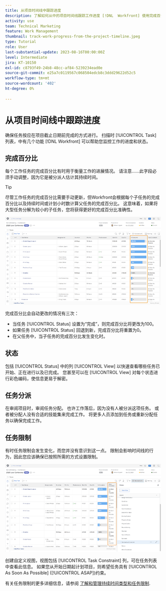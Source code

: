 ```yaml
---
title: 从项目时间线中跟踪进度
description: 了解如何从中的项目时间线跟踪工作进度 [!DNL  Workfront] 使用完成百分比、状态、分配或约束。
activity: use
team: Technical Marketing
feature: Work Management
thumbnail: track-work-progress-from-the-project-timeline.jpeg
type: Tutorial
role: User
last-substantial-update: 2023-08-16T00:00:00Z
level: Intermediate
jira: KT-10150
exl-id: c8793f49-24b8-48cc-af84-5239234ead0e
source-git-commit: e25a7c0119567c068504edcb8c3ddd29622d52c5
workflow-type: tm+mt
source-wordcount: '402'
ht-degree: 0%

---
```


# 从项目时间线中跟踪进度

确保任务按应在项目截止日期前完成的方式进行。 扫描时 [!UICONTROL Task] 列表，中有几个功能 [!DNL  Workfront] 可以帮助您监控工作的进度和状态。

## 完成百分比

每个工作任务的完成百分比有时用于衡量工作的进展情况。 请注意……此字段必须手动调整，因为它是被分派人估计其持续时间。

>[!TIP]
>
>尽管工作任务的完成百分比需要手动更新，但Workfront会根据每个子任务的完成百分比以及持续时间或计划小时数计算父任务的完成百分比。 这意味着，如果将大型任务分解为较小的子任务，您将获得更好的完成百分比准确性。


![项目任务列表显示 [!UICONTROL Percent Complete] 列](assets/planner-fund-task-percent-complete.png)

完成百分比会自动更改的情况有三次：

* 当任务 [!UICONTROL Status] 设置为“完成”，则完成百分比将更改为100。
* 如果任务 [!UICONTROL Status] 回退到新，完成百分比将重置为0。
* 在父任务中，当子任务的完成百分比发生变化时。

## 状态

包括 [!UICONTROL Status] 中的列 [!UICONTROL View] 以快速查看哪些任务已开始、正在进行以及已完成。 您甚至可以在 [!UICONTROL View] 对每个状态进行彩色编码，使信息更易于解密。

## 任务分派

在审阅项目时，审阅任务分配。 也许工作落后，因为没有人被分派这项任务。 或者被分配人没有合适的技能集来完成工作。 将更多人员添加到任务或重新分配任务以确保完成工作。

## 任务限制

有时任务限制会发生变化，而您并没有意识到这一点。 限制会影响时间线的行为，因此您应该确保已按照所需的方式设置限制。

![显示任务限制列的项目任务列表](assets/planner-fund-task-constraint.png)

创建自定义视图，视图包括 [!UICONTROL Task Constraint] 列，可在任务列表中查看此信息。 如果您从开始日期起计划项目，则希望任务具有 [!UICONTROL As Soon As Possible] ([!UICONTROL ASAP])约束。

有关任务限制的更多详细信息，请参阅 [了解和管理持续时间类型和任务限制](https://experienceleague.adobe.com/docs/workfront-learn/tutorials-workfront/manage-work/intermediate-projects/understand-and-manage-duration-types-and-task-constraints.html).
